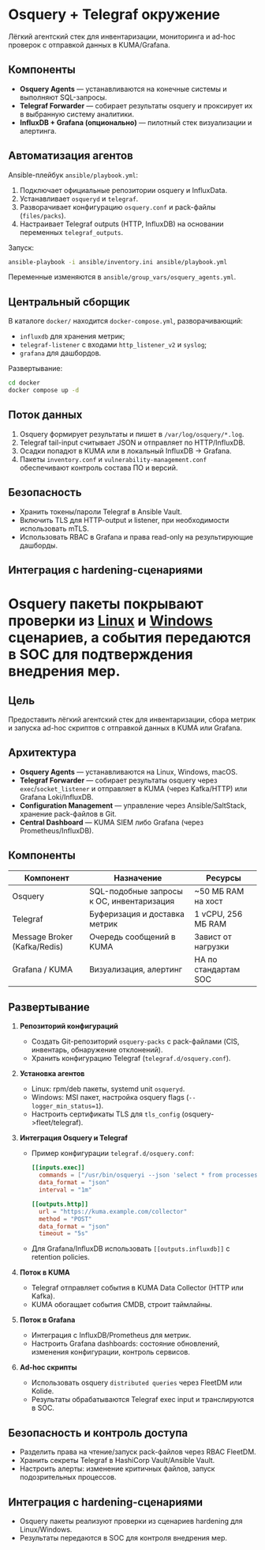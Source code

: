 # Osquery + Telegraf окружение

Лёгкий агентский стек для инвентаризации, мониторинга и ad-hoc проверок с отправкой данных в KUMA/Grafana.

## Компоненты
- **Osquery Agents** — устанавливаются на конечные системы и выполняют SQL-запросы.
- **Telegraf Forwarder** — собирает результаты osquery и проксирует их в выбранную систему аналитики.
- **InfluxDB + Grafana (опционально)** — пилотный стек визуализации и алертинга.

## Автоматизация агентов
Ansible-плейбук `ansible/playbook.yml`:
1. Подключает официальные репозитории osquery и InfluxData.
2. Устанавливает `osqueryd` и `telegraf`.
3. Разворачивает конфигурацию `osquery.conf` и pack-файлы (`files/packs`).
4. Настраивает Telegraf outputs (HTTP, InfluxDB) на основании переменных `telegraf_outputs`.

Запуск:
```bash
ansible-playbook -i ansible/inventory.ini ansible/playbook.yml
```
Переменные изменяются в `ansible/group_vars/osquery_agents.yml`.

## Центральный сборщик
В каталоге `docker/` находится `docker-compose.yml`, разворачивающий:
- `influxdb` для хранения метрик;
- `telegraf-listener` с входами `http_listener_v2` и `syslog`;
- `grafana` для дашбордов.

Развертывание:
```bash
cd docker
docker compose up -d
```

## Поток данных
1. Osquery формирует результаты и пишет в `/var/log/osquery/*.log`.
2. Telegraf tail-input считывает JSON и отправляет по HTTP/InfluxDB.
3. Осадки попадют в KUMA или в локальный InfluxDB -> Grafana.
4. Пакеты `inventory.conf` и `vulnerability-management.conf` обеспечивают контроль состава ПО и версий.

## Безопасность
- Хранить токены/пароли Telegraf в Ansible Vault.
- Включить TLS для HTTP-output и listener, при необходимости использовать mTLS.
- Использовать RBAC в Grafana и права read-only на результирующие дашборды.

## Интеграция с hardening-сценариями
Osquery пакеты покрывают проверки из [Linux](../../hardening-scenarios/linux.md) и [Windows](../../hardening-scenarios/windows.md) сценариев, а события передаются в SOC для подтверждения внедрения мер.
=======
## Цель
Предоставить лёгкий агентский стек для инвентаризации, сбора метрик и запуска ad-hoc скриптов с отправкой данных в KUMA или Grafana.

## Архитектура
- **Osquery Agents** — устанавливаются на Linux, Windows, macOS.
- **Telegraf Forwarder** — собирает результаты osquery через `exec`/`socket_listener` и отправляет в KUMA (через Kafka/HTTP) или Grafana Loki/InfluxDB.
- **Configuration Management** — управление через Ansible/SaltStack, хранение pack-файлов в Git.
- **Central Dashboard** — KUMA SIEM либо Grafana (через Prometheus/InfluxDB).

## Компоненты
| Компонент | Назначение | Ресурсы |
|-----------|------------|---------|
| Osquery | SQL-подобные запросы к ОС, инвентаризация | ~50 МБ RAM на хост |
| Telegraf | Буферизация и доставка метрик | 1 vCPU, 256 МБ RAM |
| Message Broker (Kafka/Redis) | Очередь сообщений в KUMA | Завист от нагрузки |
| Grafana / KUMA | Визуализация, алертинг | HA по стандартам SOC |

## Развертывание
1. **Репозиторий конфигураций**
   - Создать Git-репозиторий `osquery-packs` c pack-файлами (CIS, инвентарь, обнаружение отклонений).
   - Хранить конфигурацию Telegraf (`telegraf.d/osquery.conf`).

2. **Установка агентов**
   - Linux: rpm/deb пакеты, systemd unit `osqueryd`.
   - Windows: MSI пакет, настройка osquery flags (`--logger_min_status=1`).
   - Настроить сертификаты TLS для `tls_config` (osquery->fleet/telegraf).

3. **Интеграция Osquery и Telegraf**
   - Пример конфигурации `telegraf.d/osquery.conf`:
     ```toml
     [[inputs.exec]]
       commands = ["/usr/bin/osqueryi --json 'select * from processes;'" ]
       data_format = "json"
       interval = "1m"

     [[outputs.http]]
       url = "https://kuma.example.com/collector"
       method = "POST"
       data_format = "json"
       timeout = "5s"
     ```
   - Для Grafana/InfluxDB использовать `[[outputs.influxdb]]` с retention policies.

4. **Поток в KUMA**
   - Telegraf отправляет события в KUMA Data Collector (HTTP или Kafka).
   - KUMA обогащает события CMDB, строит таймлайны.

5. **Поток в Grafana**
   - Интеграция с InfluxDB/Prometheus для метрик.
   - Настроить Grafana dashboards: состояние обновлений, изменения конфигурации, контроль сервисов.

6. **Ad-hoc скрипты**
   - Использовать osquery `distributed queries` через FleetDM или Kolide.
   - Результаты обрабатываются Telegraf exec input и транслируются в SOC.

## Безопасность и контроль доступа
- Разделить права на чтение/запуск pack-файлов через RBAC FleetDM.
- Хранить секреты Telegraf в HashiCorp Vault/Ansible Vault.
- Настроить алерты: изменение критичных файлов, запуск подозрительных процессов.

## Интеграция с hardening-сценариями
- Osquery пакеты реализуют проверки из сценариев hardening для Linux/Windows.
- Результаты передаются в SOC для контроля внедрения мер.